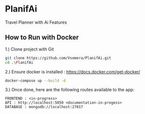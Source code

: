 
# PlanifAi

Travel Planner with Ai Features


## How to Run with Docker
1.) Clone project with Git

```bash
git clone https://github.com/Vsomera/PlanifAi.git
cd .\PlanifAi
```


2.) Ensure docker is installed : https://docs.docker.com/get-docker/
```bash
docker-compose up --build -d
```
3.) Once done, here are the following routes available to the app:

    FRONTEND : <in-progress>
    API : http://localhost:5050 <documentation-in-progess>
    DATABASE : mongodb://localhost:27017
